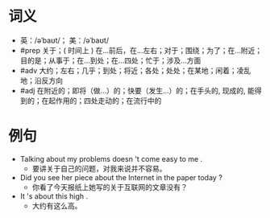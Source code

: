 # 词义
- 英：/əˈbaʊt/； 美：/əˈbaʊt/
- #prep 关于；( 时间上 ) 在…前后，在…左右；对于；围绕；为了；在…附近；目的是；从事于；在…到处；在…四处；忙于；涉及…方面
- #adv 大约；左右；几乎；到处；将近；各处；处处；在某地；闲着；凌乱地；沿反方向
- #adj 在附近的；即将（做…）的；快要（发生…）的；在手头的, 现成的, 能得到的；在起作用的；四处走动的；在流行中的
# 例句
- Talking about my problems doesn 't come easy to me .
	- 要讲关于自己的问题，对我来说并不容易。
- Did you see her piece about the Internet in the paper today ?
	- 你看了今天报纸上她写的关于互联网的文章没有？
- It 's about this high .
	- 大约有这么高。
